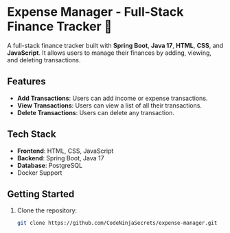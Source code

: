 # Expense Manager - Full-Stack Finance Tracker 💸

A full-stack finance tracker built with **Spring Boot**, **Java 17**, **HTML**, **CSS**, and **JavaScript**. It allows users to manage their finances by adding, viewing, and deleting transactions.

## Features
- **Add Transactions**: Users can add income or expense transactions.
- **View Transactions**: Users can view a list of all their transactions.
- **Delete Transactions**: Users can delete any transaction.


## Tech Stack
- **Frontend**: HTML, CSS, JavaScript
- **Backend**: Spring Boot, Java 17
- **Database**: PostgreSQL
- Docker Support

## Getting Started

1. Clone the repository:
   ```bash
   git clone https://github.com/CodeNinjaSecrets/expense-manager.git

